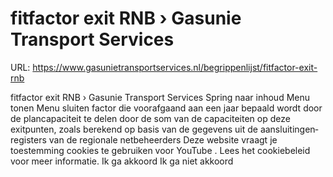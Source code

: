 # fitfactor exit RNB › Gasunie Transport Services

URL: https://www.gasunietransportservices.nl/begrippenlijst/fitfactor-exit-rnb

fitfactor exit RNB › Gasunie Transport Services
Spring naar inhoud
Menu tonen
Menu sluiten
factor die voorafgaand aan een jaar bepaald wordt door de
plancapaciteit
te delen door de som van de capaciteiten op deze exitpunten, zoals berekend op basis van de gegevens uit de aansluitingen­registers van de regionale netbeheerders
Deze website vraagt je toestemming cookies te gebruiken voor
YouTube
. Lees het
cookiebeleid
voor meer informatie.
Ik ga akkoord
Ik ga niet akkoord